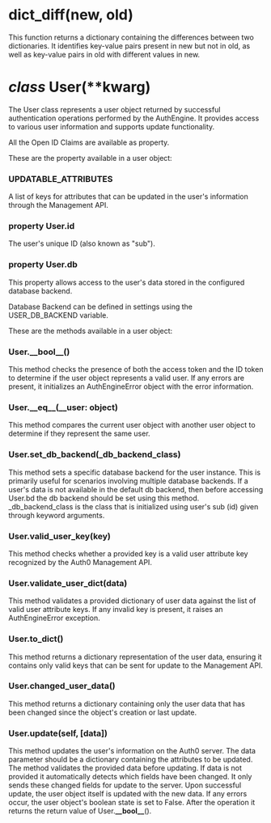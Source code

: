 # dict_diff(new, old)
This function returns a dictionary containing the differences between two dictionaries. It identifies key-value pairs present in new but not in old, as well as key-value pairs in old with different values in new.

# _class_ User(**kwarg)
The User class represents a user object returned by successful authentication operations performed by the AuthEngine. It provides access to various user information and supports update functionality.

All the Open ID Claims are available as property.

These are the property available in a user object:

### UPDATABLE_ATTRIBUTES
A list of keys for attributes that can be updated in the user's information through the Management API.

### property User.__id__
The user's unique ID (also known as "sub").
	
### property User.__db__
This property allows access to the user's data stored in the configured database backend.

Database Backend can be defined in settings using the USER_DB_BACKEND variable.

These are the methods available in a user object:

### User.__\_\_bool\_\___()
This method checks the presence of both the access token and the ID token to determine if the user object represents a valid user. If any errors are present, it initializes an AuthEngineError object with the error information.

### User.__\_\_eq\_\___(\_\_user: object)
This method compares the current user object with another user object to determine if they represent the same user.

### User.__set_db_backend__(_db_backend_class)
This method sets a specific database backend for the user instance. This is primarily useful for scenarios involving multiple database backends. If a user's data is not available in the default db backend, then before accessing User.bd the db backend should be set using this method. _db_backend_class is the class that is initialized using user's sub (id) given through keyword arguments.
	
### User.__valid_user_key__(key)
This method checks whether a provided key is a valid user attribute key recognized by the Auth0 Management API.

### User.__validate_user_dict__(data)
This method validates a provided dictionary of user data against the list of valid user attribute keys. If any invalid key is present, it raises an AuthEngineError exception.

### User.__to_dict__()
This method returns a dictionary representation of the user data, ensuring it contains only valid keys that can be sent for update to the Management API.
	
### User.__changed_user_data__()
This method returns a dictionary containing only the user data that has been changed since the object's creation or last update.

### User.__update__(self, [data])
This method updates the user's information on the Auth0 server. The data parameter should be a dictionary containing the attributes to be updated. The method validates the provided data before updating. If data is not provided it automatically detects which fields have been changed. It only sends these changed fields for update to the server. Upon successful update, the user object itself is updated with the new data. If any errors occur, the user object's boolean state is set to False. After the operation it returns the return value of User.__\_\_bool\_\___().